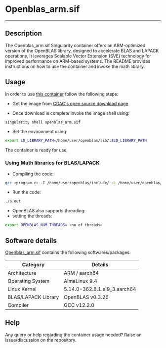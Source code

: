 # Openblas_arm.sif
---

## Description

The Openblas_arm.sif Singularity container offers an ARM-optimized version of the OpenBLAS library, designed to accelerate BLAS and LAPACK operations. It leverages Scalable Vector Extension (SVE) technology for improved performance on ARM-based systems. The README provides instructions on how to use the container and invoke the math library.

## Usage

In order to use [this container]() follow the following steps:

+ Get the image from [CDAC's open source download page]() 

+ Once download is complete invoke the image shell using:
```bash
singularity shell openblas_arm.sif
 ```

+ Set the environment using:
```bash
export LD_LIBRARY_PATH=/home/user/openblas/lib/:$LD_LIBRARY_PATH
```
The container is ready for use.

### Using Math libraries for BLAS/LAPACK 

+ Compiling the code:
```bash
gcc <program.c> -I /home/user/openblas/include/ -L /home/user/openblas/lib/  -lopenblas
```

+ Run the code:
```bash
./a.out
```

+ OpenBLAS also supports threading:
+ setting the threads:
```bash
export OPENBLAS_NUM_THREADS= <no of threads>
```

## Software details

[Openblas_arm.sif]() contains the following softwares/packages:

| Category | Details |
| --- | --- |
| Architecture | ARM / aarch64 |
| Operating System | AlmaLinux 9.4 |
| Linux Kernel | 5.14.0-362.8.1.el9_3.aarch64 |
| BLAS/LAPACK Library |  OpenBLAS v0.3.26 |
| Compiler | GCC v12.2.0 |

## Help

Any query or help regarding the container usage needed? Raise an issue/discussion on the repository.

